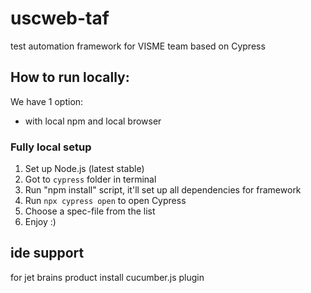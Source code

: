 # uscweb-taf
test automation framework for VISME team based on Cypress

## How to run locally:
We have 1 option:
 - with local npm and local browser

### Fully local setup

1. Set up Node.js (latest stable)
2. Got to `cypress` folder in terminal
3. Run "npm install" script, it'll set up all dependencies for framework
4. Run `npx cypress open` to open Cypress
5. Choose a spec-file from the list
6. Enjoy :)

## ide support
for jet brains product install cucumber.js plugin
